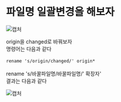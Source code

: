 # 파일명 일괄변경을 해보자

![캡처](https://user-images.githubusercontent.com/43857226/65845340-d7569d00-e374-11e9-98ef-f0b0f0c9adb0.PNG)
</br>

origin을 changed로 바꿔보자 </br>
명령어는 다음과 같다</br>
</br>
`rename 's/origin/changed/' origin*`</br>
</br>
rename 's/바꿀파일명/바꿀파일명/' 확장자' </br>
결과는 다음과 같다 </br>

![캡처](https://user-images.githubusercontent.com/43857226/65845576-be022080-e375-11e9-9caf-b5d36b649ae9.PNG)
